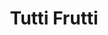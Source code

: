 ---
title: "Tutti Frutti"
url: /ciudad-autonoma-de-buenos-aires/tutti-frutti-mendoza/
shop: fiesta
---